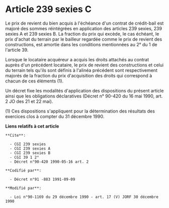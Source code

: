 # Article 239 sexies C

Le prix de revient du bien acquis à l'échéance d'un contrat de crédit-bail est majoré des sommes réintégrées en application
des articles 239 sexies, 239 sexies A et 239 sexies B. La fraction du prix qui excède, le cas échéant, le prix d'achat du
terrain par le bailleur regardée comme le prix de revient des constructions, est amortie dans les conditions mentionnées au
2° du 1 de l'article 39.

Lorsque le locataire acquéreur a acquis les droits attachés au contrat auprès d'un précédent locataire, le prix de revient
des constructions et celui du terrain tels qu'ils sont définis à l'alinéa précédent sont respectivement majorés de la
fraction du prix d'acquisition des droits qui correspond à chacun de ces éléments (1).

Un décret fixe les modalités d'application des dispositions du présent article ainsi que les obligations déclaratives (Décret
n° 90-420 du 16 mai 1990, art. 2  JO des 21 et 22 mai).

(1) Ces dispositions s'appliquent pour la détermination des résultats des exercices clos à compter du 31 décembre 1990.

**Liens relatifs à cet article**

	**Cite**:

	  - CGI 239 sexies
	  - CGI 239 sexies A
	  - CGI 239 sexies B
	  - CGI 39 1 2°
	  - Décret n°90-420 1990-05-16 art. 2

	**Codifié par**:

	  - Décret n°91 -883 1991-09-09

	**Modifié par**:

	  - Loi n°90-1169 du 29 décembre 1990 - art. 17 (V) JORF 30 décembre 1990

